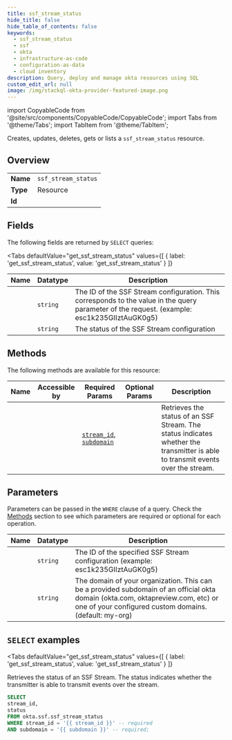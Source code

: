 ```yaml
--- 
title: ssf_stream_status
hide_title: false
hide_table_of_contents: false
keywords:
  - ssf_stream_status
  - ssf
  - okta
  - infrastructure-as-code
  - configuration-as-data
  - cloud inventory
description: Query, deploy and manage okta resources using SQL
custom_edit_url: null
image: /img/stackql-okta-provider-featured-image.png
---
```


import CopyableCode from '@site/src/components/CopyableCode/CopyableCode';
import Tabs from '@theme/Tabs';
import TabItem from '@theme/TabItem';

Creates, updates, deletes, gets or lists a <code>ssf_stream_status</code> resource.

## Overview
<table><tbody>
<tr><td><b>Name</b></td><td><code>ssf_stream_status</code></td></tr>
<tr><td><b>Type</b></td><td>Resource</td></tr>
<tr><td><b>Id</b></td><td><CopyableCode code="okta.ssf.ssf_stream_status" /></td></tr>
</tbody></table>

## Fields

The following fields are returned by `SELECT` queries:

<Tabs
    defaultValue="get_ssf_stream_status"
    values={[
        { label: 'get_ssf_stream_status', value: 'get_ssf_stream_status' }
    ]}
>
<TabItem value="get_ssf_stream_status">

<table>
<thead>
    <tr>
    <th>Name</th>
    <th>Datatype</th>
    <th>Description</th>
    </tr>
</thead>
<tbody>
<tr>
    <td><CopyableCode code="stream_id" /></td>
    <td><code>string</code></td>
    <td>The ID of the SSF Stream configuration. This corresponds to the value in the query parameter of the request. (example: esc1k235GIIztAuGK0g5)</td>
</tr>
<tr>
    <td><CopyableCode code="status" /></td>
    <td><code>string</code></td>
    <td>The status of the SSF Stream configuration</td>
</tr>
</tbody>
</table>
</TabItem>
</Tabs>

## Methods

The following methods are available for this resource:

<table>
<thead>
    <tr>
    <th>Name</th>
    <th>Accessible by</th>
    <th>Required Params</th>
    <th>Optional Params</th>
    <th>Description</th>
    </tr>
</thead>
<tbody>
<tr>
    <td><a href="#get_ssf_stream_status"><CopyableCode code="get_ssf_stream_status" /></a></td>
    <td><CopyableCode code="select" /></td>
    <td><a href="#parameter-stream_id"><code>stream_id</code></a>, <a href="#parameter-subdomain"><code>subdomain</code></a></td>
    <td></td>
    <td>Retrieves the status of an SSF Stream. The status indicates whether the transmitter is able to transmit events over the stream.</td>
</tr>
</tbody>
</table>

## Parameters

Parameters can be passed in the `WHERE` clause of a query. Check the [Methods](#methods) section to see which parameters are required or optional for each operation.

<table>
<thead>
    <tr>
    <th>Name</th>
    <th>Datatype</th>
    <th>Description</th>
    </tr>
</thead>
<tbody>
<tr id="parameter-stream_id">
    <td><CopyableCode code="stream_id" /></td>
    <td><code>string</code></td>
    <td>The ID of the specified SSF Stream configuration (example: esc1k235GIIztAuGK0g5)</td>
</tr>
<tr id="parameter-subdomain">
    <td><CopyableCode code="subdomain" /></td>
    <td><code>string</code></td>
    <td>The domain of your organization. This can be a provided subdomain of an official okta domain (okta.com, oktapreview.com, etc) or one of your configured custom domains. (default: my-org)</td>
</tr>
</tbody>
</table>

## `SELECT` examples

<Tabs
    defaultValue="get_ssf_stream_status"
    values={[
        { label: 'get_ssf_stream_status', value: 'get_ssf_stream_status' }
    ]}
>
<TabItem value="get_ssf_stream_status">

Retrieves the status of an SSF Stream. The status indicates whether the transmitter is able to transmit events over the stream.

```sql
SELECT
stream_id,
status
FROM okta.ssf.ssf_stream_status
WHERE stream_id = '{{ stream_id }}' -- required
AND subdomain = '{{ subdomain }}' -- required;
```
</TabItem>
</Tabs>

